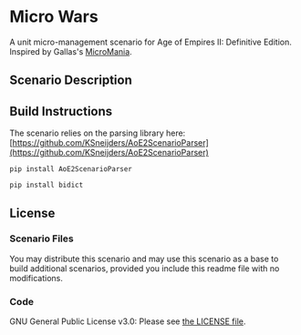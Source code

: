 # Micro Wars

A unit micro-management scenario for Age of Empires II: Definitive Edition.
Inspired by Gallas's [MicroMania](http://aok.heavengames.com/blacksmith/showfile.php?fileid=12345&ci=9816a23c6e392c4f889d45ec2a7f88feYToxOntpOjA7YToyOntpOjA7czoxNDoiU2VhcmNoIFJlc3VsdHMiO2k6MTtzOjU1OiJsaXN0ZXIucGhwP3N0YXJ0PTAmYW1wO3RpdGxlPW1pY3JvbWFuaWEmYW1wO3M9ZCZhbXA7bz1kIjt9fQ==).

## Scenario Description

## Build Instructions

The scenario relies on the parsing library here: [https://github.com/KSneijders/AoE2ScenarioParser](https://github.com/KSneijders/AoE2ScenarioParser)

```text
pip install AoE2ScenarioParser
```

```text
pip install bidict
```

## License

### Scenario Files

You may distribute this scenario and may use this scenario as a base to build additional scenarios, provided you include this readme file with no modifications.

### Code

GNU General Public License v3.0: Please see [the LICENSE file](./LICENSE).
